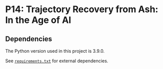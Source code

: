# P14: Trajectory Recovery from Ash: In the Age of AI

## Dependencies

The Python version used in this project is 3.9.0.

See [`requirements.txt`](requirements.txt) for external dependencies.